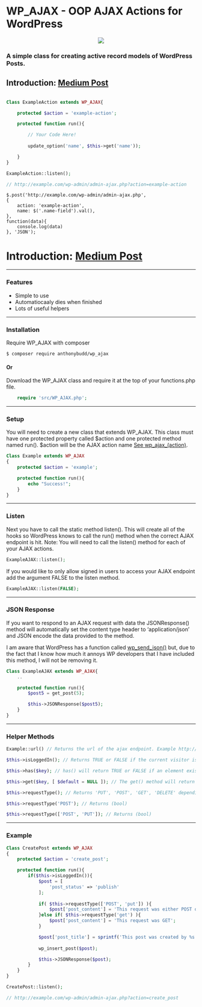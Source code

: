 # WP_AJAX - OOP AJAX Actions for WordPress

<p align="center"><img src="https://ideea.co.uk/static/wp_ajax.png"></p>

### A simple class for creating active record models of WordPress Posts.


## Introduction: **[Medium Post](https://medium.com/@AnthonyBudd/wp-ajax-97d8f1d83e26)**

```php

Class ExampleAction extends WP_AJAX{

    protected $action = 'example-action';

    protected function run(){

    	// Your Code Here!
    	
    	update_option('name', $this->get('name'));

    }
}

ExampleAction::listen();

// http://example.com/wp-admin/admin-ajax.php?action=example-action

```

```JS
$.post('http://example.com/wp-admin/admin-ajax.php',
{
    action: 'example-action',
    name: $('.name-field').val(),
},
function(data){
    console.log(data)
}, 'JSON');
```

# Introduction: [Medium Post](https://medium.com/@AnthonyBudd/wp-ajax-97d8f1d83e26#.pzyhw22zd)

***

### Features

* Simple to use
* Automatiocaaly dies when finished
* Lots of useful helpers


***

### Installation

Require WP_AJAX with composer

```
$ composer require anthonybudd/wp_ajax
```

#### Or

Download the WP_AJAX class and require it at the top of your functions.php file.

```php
    require 'src/WP_AJAX.php';
```

***

### Setup
You will need to create a new class that extends WP_AJAX. This class must have one protected property called $action and one protected method named run(). $action will be the AJAX action name [See wp_ajax_(action)](https://codex.wordpress.org/Plugin_API/Action_Reference/wp_ajax_(action)).
```php
Class Example extends WP_AJAX
{
    protected $action = 'example';

    protected function run(){
        echo "Success!";
    }
}
```

***

### Listen
Next you have to call the static method listen(). This will create all of the hooks so WordPress knows to call the run() method when the correct AJAX endpoint is hit. Note: You will need to call the listen() method for each of your AJAX actions.
```php
ExampleAJAX::listen();
```

If you would like to only allow signed in users to access your AJAX endpoint add the argument FALSE to the listen method.
```php
ExampleAJAX::listen(FALSE);
```

***

### JSON Response
If you want to respond to an AJAX request with data the JSONResponse() method will automatically set the content type header to ‘application/json’ and JSON encode the data provided to the method.

I am aware that WordPress has a function called [wp_send_json()](https://codex.wordpress.org/Function_Reference/wp_send_json) but, due to the fact that I know how much it annoys WP developers that I have included this method, I will not be removing it.

```php
Class ExampleAJAX extends WP_AJAX{
    ..

    protected function run(){
        $post5 = get_post(5);

        $this->JSONResponse($post5);
    }
}

```

***

### Helper Methods

```php
Example::url() // Returns the url of the ajax endpoint. Example http://ajax.local/wp/wp-admin/admin-ajax.php?action=example

$this->isLoggedIn(); // Returns TRUE or FALSE if the current visitor is a logged in user.

$this->has($key); // has() will return TRUE or FALSE if an element exists in the $_REQUEST array with a key of $key

$this->get($key, [ $default = NULL ]); // The get() method will return the specified HTTP request variable. If the variable does not exist it will return NULL by default. If you would like to set a custom string as the default, provide it as the second argument.

$this->requestType(); // Returns 'PUT', 'POST', 'GET', 'DELETE' depending on HTTP request type

$this->requestType('POST'); // Returns (bool) 

$this->requestType(['POST', 'PUT']); // Returns (bool)  
```

***

### Example
```php
Class CreatePost extends WP_AJAX
{
    protected $action = 'create_post';

    protected function run(){
        if($this->isLoggedIn()){
            $post = [
                'post_status' => 'publish'
            ];
            
            if( $this->requestType(['POST', 'put']) ){
                $post['post_content'] = 'This request was either POST or PUT';
            }else if( $this->requestType('get') ){
                $post['post_content'] = 'This request was GET';
            }

            $post['post_title'] = sprintf('This post was created by %s', $this->user->data->user_nicename);
            
            wp_insert_post($post);

            $this->JSONResponse($post);
        }
    }
}

CreatePost::listen();

// http://example.com/wp-admin/admin-ajax.php?action=create_post

```
